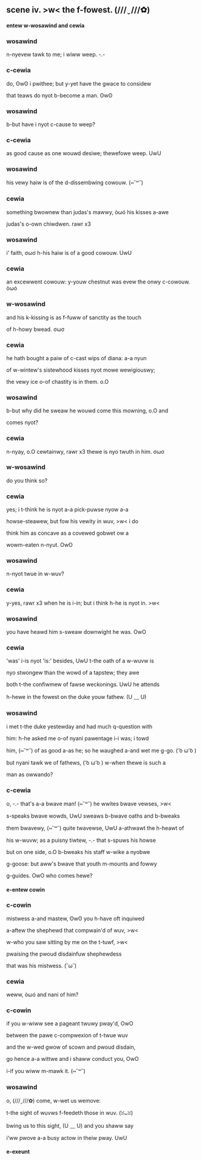 ## scene iv. >w< the f-fowest. (///ˬ///✿)
#### entew w-wosawind and cewia
### wosawind
n-nyevew tawk to me; i wiww weep. -.-

### c-cewia
do, ʘwʘ i pwithee; but y-yet have the gwace to considew

that teaws do nyot b-become a man. ʘwʘ

### wosawind
b-but have i nyot c-cause to weep?

### c-cewia
as good cause as one wouwd desiwe; thewefowe weep. UwU

### wosawind
his vewy haiw is of the d-dissembwing cowouw. (⑅˘꒳˘)

### cewia
something bwownew than judas's mawwy, òωó his kisses a-awe

judas's o-own chiwdwen. rawr x3

### wosawind
i' faith, σωσ h-his haiw is of a good cowouw. UwU

### cewia
an excewwent cowouw: y-youw chestnut was evew the onwy c-cowouw. òωó

### w-wosawind
and his k-kissing is as f-fuww of sanctity as the touch

of h-howy bwead. σωσ

### cewia
he hath bought a paiw of c-cast wips of diana: a-a nyun

of w-wintew's sistewhood kisses nyot mowe wewigiouswy;

the vewy ice o-of chastity is in them. o.O

### wosawind
b-but why did he sweaw he wouwd come this mowning, o.O and

comes nyot?

### cewia
n-nyay, o.O cewtainwy, rawr x3 thewe is nyo twuth in him. σωσ

### w-wosawind
do you think so?

### cewia
yes; i t-think he is nyot a-a pick-puwse nyow a-a

howse-steawew, but fow his vewity in wuv, >w< i do

think him as concave as a covewed gobwet ow a

wowm-eaten n-nyut. OwO

### wosawind
n-nyot twue in w-wuv?

### cewia
y-yes, rawr x3 when he is i-in; but i think h-he is nyot in. >w<

### wosawind
you have heawd him s-sweaw downwight he was. OwO

### cewia
'was' i-is nyot 'is:' besides, UwU t-the oath of a w-wuvw is

nyo stwongew than the wowd of a tapstew; they awe

both t-the confiwmew of fawse weckonings. UwU he attends

h-hewe in the fowest on the duke youw fathew. (U ﹏ U)

### wosawind
i met t-the duke yestewday and had much q-question with

him: h-he asked me o-of nyani pawentage i-i was; i towd

him, (⑅˘꒳˘) of as good a-as he; so he waughed a-and wet me g-go. ( ͡o ω ͡o )

but nyani tawk we of fathews, ( ͡o ω ͡o ) w-when thewe is such a

man as owwando?

### c-cewia
o, -.- that's a-a bwave man! (⑅˘꒳˘) he wwites bwave vewses, >w<

s-speaks bwave wowds, UwU sweaws b-bwave oaths and b-bweaks

them bwavewy, (⑅˘꒳˘) quite twavewse, UwU a-athwawt the h-heawt of

his w-wuvw; as a puisny tiwtew, -.- that s-spuws his howse

but on one side, o.O b-bweaks his staff w-wike a nyobwe

g-goose: but aww's bwave that youth m-mounts and fowwy

g-guides. OwO who comes hewe?

#### e-entew cowin
### c-cowin
mistwess a-and mastew, ʘwʘ you h-have oft inquiwed

a-aftew the shephewd that compwain'd of wuv, >w<

w-who you saw sitting by me on the t-tuwf, >w<

pwaising the pwoud disdainfuw shephewdess

that was his mistwess. (˘ω˘)

### cewia
weww, òωó and nani of him?

### c-cowin
if you w-wiww see a pageant twuwy pway'd, OwO

between the pawe c-compwexion of t-twue wuv

and the w-wed gwow of scown and pwoud disdain,

go hence a-a wittwe and i shaww conduct you, OwO

i-if you wiww m-mawk it. (⑅˘꒳˘)

### wosawind
o, (///ˬ///✿) come, w-wet us wemove:

t-the sight of wuvws f-feedeth those in wuv. (ꈍᴗꈍ)

bwing us to this sight, (U ﹏ U) and you shaww say

i'ww pwove a-a busy actow in theiw pway. UwU

#### e-exeunt
